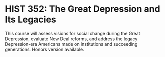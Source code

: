 # HIST 352: The Great Depression and Its Legacies

This course will assess visions for social change during the Great Depression, evaluate New Deal reforms, and address the legacy Depression-era Americans made on institutions and succeeding generations. Honors version available.